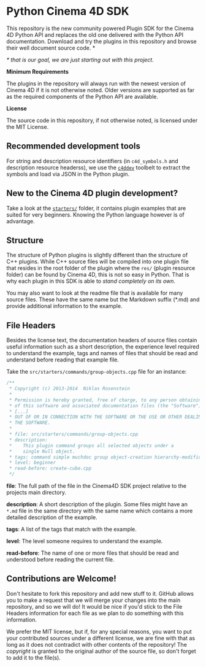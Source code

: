 # Python Cinema 4D SDK

This repository is the new community powered Plugin SDK for the Cinema
4D Python API and replaces the old one delivered with the Python API
documentation. Download and try the plugins in this repository and
browse their well document source code. \*

_\* that is our goal, we are just starting out with this project._

__Minimum Requirements__

The plugins in the repository will always run with the newest version
of Cinema 4D if it is not otherwise noted. Older versions are supported
as far as the required components of the Python API are available.

__License__

The source code in this repository, if not otherwise noted, is licensed
under the MIT License.

## Recommended development tools

For string and description resource identifiers (in `c4d_symbols.h` and
description resource headerss), we use the [`c4ddev`][c4ddev] toolbelt
to extract the symbols and load via JSON in the Python plugin.

  [c4ddev]: https://github.com/nr-tools/c4ddev

## New to the Cinema 4D plugin development?

Take a look at the [`starters/`](starters/) folder, it contains plugin
examples that are suited for very beginners. Knowing the Python language
however is of advantage.

## Structure

The structure of Python plugins is slightly different than the
structure of C++ plugins. While C++ source files will be compiled into
one plugin file that resides in the root folder of the plugin where
the `res/` (plugin resource folder) can be found by Cinema 4D, this
is not so easy in Python. That is why each plugin in this SDK is able
to *stand completely on its own*.

You may also want to look at the readme file that is available for many
source files. These have the same name but the Markdown suffix (*.md) and
provide additional information to the example.

## File Headers

Besides the license text, the documentation headers of source files
contain useful information such as a short description, the experience
level required to understand the example, tags and names of files that
should be read and understand before reading that example file.

Take the `src/starters/commands/group-objects.cpp` file for an instance:

```cpp
/**
 * Copyright (c) 2013-2014  Niklas Rosenstein
 *
 * Permission is hereby granted, free of charge, to any person obtaining a copy
 * of this software and associated documentation files (the "Software"), to deal
 * [...]
 * OUT OF OR IN CONNECTION WITH THE SOFTWARE OR THE USE OR OTHER DEALINGS IN
 * THE SOFTWARE.
 *
 * file: src/starters/commands/group-objects.cpp
 * description:
 *    This plugin command groups all selected objects under a
 *    single Null object.
 * tags: command simple muchdoc group object-creation hierarchy-modifications
 * level: beginner
 * read-before: create-cube.cpp
 */
```

__file__: The full path of the file in the Cinema4D SDK project relative
to the projects main directory.

__description__: A short description of the plugin. Some files might have
an `*.md` file in the same directory with the same name which contains a
more detailed description of the example.

__tags__: A list of the tags that match with the example.

__level__: The level someone requires to understand the example.

__read-before__: The name of one or more files that should be read and
understood before reading the current file.

## Contributions are Welcome!

Don't hesitate to fork this repository and add new stuff to it. GitHub allows
you to make a request that we will merge your changes into the main repository,
and so we will do! It would be nice if you'd stick to the File Headers information
for each file as we plan to do something with this information.

We prefer the MIT license, but if, for any special reasons, you want to put your
contributed sources under a different license, we are fine with that as long as
it does not contradict with other contents of the repository! The *copyright* is
granted to the original author of the source file, so don't forget to add it to
the file(s).

